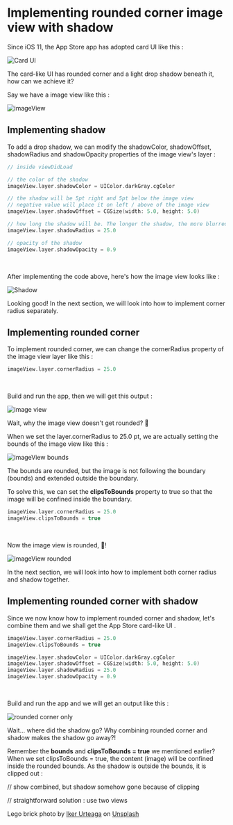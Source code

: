 # Implementing rounded corner image view with shadow

Since iOS 11, the App Store app has adopted card UI like this :

![Card UI](https://iosimage.s3.amazonaws.com/2019/46-rounded-shadow/AppStoreCard.png)



The card-like UI has rounded corner and a light drop shadow beneath it, how can we achieve it?



Say we have a image view like this : 

![imageView](https://iosimage.s3.amazonaws.com/2019/46-rounded-shadow/imageView.png)



## Implementing shadow

To add a drop shadow, we can modify the shadowColor, shadowOffset, shadowRadius and shadowOpacity properties of the image view's layer :

```swift
// inside viewDidLoad

// the color of the shadow
imageView.layer.shadowColor = UIColor.darkGray.cgColor

// the shadow will be 5pt right and 5pt below the image view 
// negative value will place it on left / above of the image view
imageView.layer.shadowOffset = CGSize(width: 5.0, height: 5.0)

// how long the shadow will be. The longer the shadow, the more blurred it will be
imageView.layer.shadowRadius = 25.0

// opacity of the shadow
imageView.layer.shadowOpacity = 0.9
```

<br>



After implementing the code above, here's how the image view looks like : 

![Shadow](https://iosimage.s3.amazonaws.com/2019/46-rounded-shadow/shadow.png)



Looking good! In the next section, we will look into how to implement corner radius separately.



## Implementing rounded corner

To implement rounded corner, we can change the cornerRadius property of the image view layer like this : 

```swift
imageView.layer.cornerRadius = 25.0
```

<br>

Build and run the app, then we will get this output : 

![image view](https://iosimage.s3.amazonaws.com/2019/46-rounded-shadow/imageView.png)



Wait, why the image view doesn't get rounded? 🤔

When we set the layer.cornerRadius to 25.0 pt, we are actually setting the bounds of the image view like this : 

![imageView bounds](https://iosimage.s3.amazonaws.com/2019/46-rounded-shadow/bounds.png)

The bounds are rounded, but the image is not following the boundary (bounds) and extended outside the boundary.



To solve this, we can set the **clipsToBounds** property to true so that the image will be confined inside the boundary.

```swift
imageView.layer.cornerRadius = 25.0
imageView.clipsToBounds = true
```

<br>



Now the image view is rounded, 🙌!

![imageView rounded](https://iosimage.s3.amazonaws.com/2019/46-rounded-shadow/rounded.png)





 In the next section, we will look into how to implement both corner radius and shadow together.



## Implementing rounded corner with shadow

Since we now know how to implement rounded corner and shadow, let's combine them and we shall get the App Store card-like UI .



```swift
imageView.layer.cornerRadius = 25.0
imageView.clipsToBounds = true

imageView.layer.shadowColor = UIColor.darkGray.cgColor
imageView.layer.shadowOffset = CGSize(width: 5.0, height: 5.0)
imageView.layer.shadowRadius = 25.0
imageView.layer.shadowOpacity = 0.9
```

<br>

Build and run the app and we will get an output like this : 

![rounded corner only](https://iosimage.s3.amazonaws.com/2019/46-rounded-shadow/rounded.png)



Wait... where did the shadow go? Why combining rounded corner and shadow makes the shadow go away?! 



Remember the **bounds** and **clipsToBounds = true** we mentioned earlier? When we set clipsToBounds = true, the content (image) will be confined inside the rounded bounds. As the shadow is outside the bounds, it is clipped out :





// show combined, but shadow somehow gone because of clipping



// straightforward solution : use two views





Lego brick photo by [Iker Urteaga](https://unsplash.com/photos/TL5Vy1IM-uA?utm_source=unsplash&utm_medium=referral&utm_content=creditCopyText) on [Unsplash](https://unsplash.com/search/photos/game?utm_source=unsplash&utm_medium=referral&utm_content=creditCopyText)